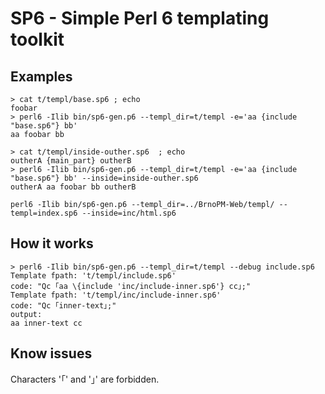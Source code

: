 SP6 - Simple Perl 6 templating toolkit
======================================

Examples
--------

    > cat t/templ/base.sp6 ; echo
    foobar
    > perl6 -Ilib bin/sp6-gen.p6 --templ_dir=t/templ -e='aa {include "base.sp6"} bb'
    aa foobar bb

    > cat t/templ/inside-outher.sp6  ; echo
    outherA {main_part} outherB
    > perl6 -Ilib bin/sp6-gen.p6 --templ_dir=t/templ -e='aa {include "base.sp6"} bb' --inside=inside-outher.sp6
    outherA aa foobar bb outherB

    perl6 -Ilib bin/sp6-gen.p6 --templ_dir=../BrnoPM-Web/templ/ --templ=index.sp6 --inside=inc/html.sp6

How it works
------------

    > perl6 -Ilib bin/sp6-gen.p6 --templ_dir=t/templ --debug include.sp6
    Template fpath: 't/templ/include.sp6'
    code: "Qc ｢aa \{include 'inc/include-inner.sp6'} cc｣;"
    Template fpath: 't/templ/inc/include-inner.sp6'
    code: "Qc ｢inner-text｣;"
    output:
    aa inner-text cc


Know issues
-----------

Characters '｢' and '｣' are forbidden.
